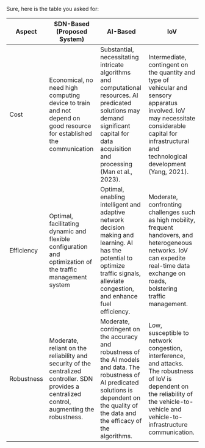 Sure, here is the table you asked for:

| Aspect | SDN-Based (Proposed System) | AI-Based | IoV |
| --- | --- | --- | --- |
| Cost | Economical, no need high computing device to train and not depend on good resource for established the communication | Substantial, necessitating intricate algorithms and computational resources. AI predicated solutions may demand significant capital for data acquisition and processing (Man et al., 2023). | Intermediate, contingent on the quantity and type of vehicular and sensory apparatus involved. IoV may necessitate considerable capital for infrastructural and technological development (Yang, 2021). |
| Efficiency | Optimal, facilitating dynamic and flexible configuration and optimization of the traffic management system | Optimal, enabling intelligent and adaptive network decision making and learning. AI has the potential to optimize traffic signals, alleviate congestion, and enhance fuel efficiency. | Moderate, confronting challenges such as high mobility, frequent handovers, and heterogeneous networks. IoV can expedite real-time data exchange on roads, bolstering traffic management. |
| Robustness | Moderate, reliant on the reliability and security of the centralized controller. SDN provides a centralized control, augmenting the robustness. | Moderate, contingent on the accuracy and robustness of the AI models and data. The robustness of AI predicated solutions is dependent on the quality of the data and the efficacy of the algorithms. | Low, susceptible to network congestion, interference, and attacks. The robustness of IoV is dependent on the reliability of the vehicle-to-vehicle and vehicle-to-infrastructure communication. |
